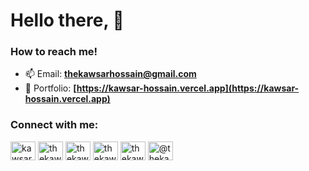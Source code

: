 <h1 align="left">Hello there, 👋 </h1>
<h3 align="left">How to reach me! </h3>

- 📫 Email: **thekawsarhossain@gmail.com**
- 🔗 Portfolio: **[https://kawsar-hossain.vercel.app](https://kawsar-hossain.vercel.app)**

<h3 align="left">Connect with me: </h3>
<p align="left">
    <a href="https://fb.com/kawsar.hossain318" target="blank"><img align="center"
      src="https://raw.githubusercontent.com/rahuldkjain/github-profile-readme-generator/master/src/images/icons/Social/facebook.svg"
      alt="kawsar.hossain318" height="30" width="40" /></a>
    <a href="https://instagram.com/thekawsarhossain" target="blank"><img align="center"
      src="https://raw.githubusercontent.com/rahuldkjain/github-profile-readme-generator/master/src/images/icons/Social/instagram.svg"
      alt="thekawsarhossain" height="30" width="40" /></a>
  <a href="https://twitter.com/thekawsarh" target="blank"><img align="center"
      src="https://raw.githubusercontent.com/rahuldkjain/github-profile-readme-generator/master/src/images/icons/Social/twitter.svg"
      alt="thekawsarh" height="30" width="40" /></a>
  <a href="https://linkedin.com/in/thekawsarhossain" target="blank"><img align="center"
      src="https://raw.githubusercontent.com/rahuldkjain/github-profile-readme-generator/master/src/images/icons/Social/linked-in-alt.svg"
      alt="thekawsarhossain" height="30" width="40" /></a>
    <a href="https://dev.to/thekawsarhossain" target="blank"><img align="center" src="https://raw.githubusercontent.com/rahuldkjain/github-profile-readme-generator/master/src/images/icons/Social/devto.svg" alt="thekawsarhossain" height="30" width="40" /></a>
<a href="https://medium.com/@thekawsarhossain_23368" target="blank"><img align="center" src="https://raw.githubusercontent.com/rahuldkjain/github-profile-readme-generator/master/src/images/icons/Social/medium.svg" alt="@thekawsarhossain_23368" height="30" width="40" /></a>
<!--     <a href="https://stackoverflow.com/users/20938769" target="blank"><img align="center" src="https://raw.githubusercontent.com/rahuldkjain/github-profile-readme-generator/master/src/images/icons/Social/stack-overflow.svg" alt="20938769" height="30" width="40" /></a>
<a href="https://kawsar-hossain.netlify.app/" target="blank"><img align="center" src="https://raw.githubusercontent.com/rahuldkjain/github-profile-readme-generator/master/src/images/icons/Social/rss.svg" alt="https://kawsar-hossain.netlify.app/" height="30" width="40" /></a> -->
    </a>
</p>
